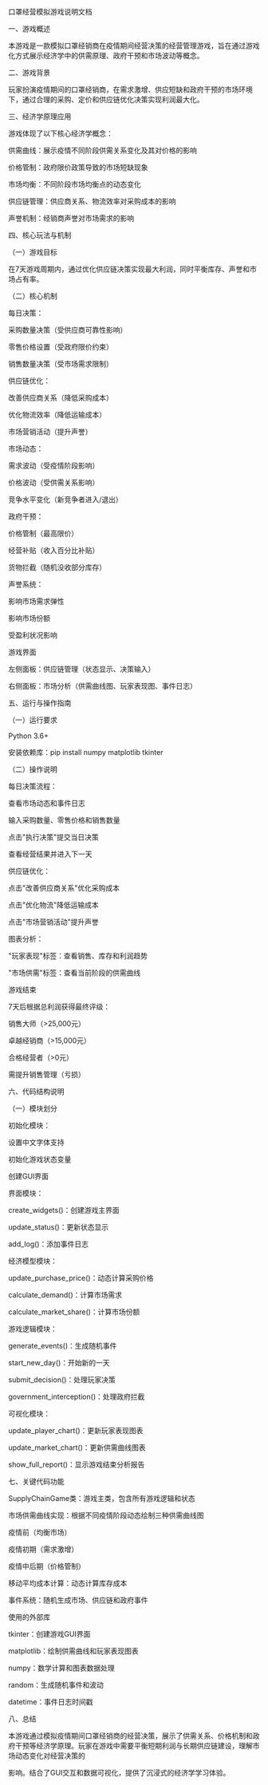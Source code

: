 口罩经营模拟游戏说明文档

一、游戏概述

本游戏是一款模拟口罩经销商在疫情期间经营决策的经营管理游戏，旨在通过游戏化方式展示经济学中的供需原理、政府干预和市场波动等概念。

二、游戏背景

玩家扮演疫情期间的口罩经销商，在需求激增、供应短缺和政府干预的市场环境下，通过合理的采购、定价和供应链优化决策实现利润最大化。

三、经济学原理应用

游戏体现了以下核心经济学概念：

供需曲线：展示疫情不同阶段供需关系变化及其对价格的影响

价格管制：政府限价政策导致的市场短缺现象

市场均衡：不同阶段市场均衡点的动态变化

供应链管理：供应商关系、物流效率对采购成本的影响

声誉机制：经销商声誉对市场需求的影响

四、核心玩法与机制

（一）游戏目标

在7天游戏周期内，通过优化供应链决策实现最大利润，同时平衡库存、声誉和市场占有率。

（二）核心机制

每日决策：

采购数量决策（受供应商可靠性影响）

零售价格设置（受政府限价约束）

销售数量决策（受市场需求限制）

供应链优化：

改善供应商关系（降低采购成本）

优化物流效率（降低运输成本）

市场营销活动（提升声誉）

市场动态：

需求波动（受疫情阶段影响）

价格波动（受供需关系影响）

竞争水平变化（新竞争者进入/退出）

政府干预：

价格管制（最高限价）

经营补贴（收入百分比补贴）

货物拦截（随机没收部分库存）

声誉系统：

影响市场需求弹性

影响市场份额

受盈利状况影响

游戏界面

左侧面板：供应链管理（状态显示、决策输入）

右侧面板：市场分析（供需曲线图、玩家表现图、事件日志）

五、运行与操作指南

（一）运行要求

Python 3.6+

安装依赖库：pip install numpy matplotlib tkinter

（二）操作说明

每日决策流程：

查看市场动态和事件日志

输入采购数量、零售价格和销售数量

点击"执行决策"提交当日决策

查看经营结果并进入下一天

供应链优化：

点击"改善供应商关系"优化采购成本

点击"优化物流"降低运输成本

点击"市场营销活动"提升声誉

图表分析：

"玩家表现"标签：查看销售、库存和利润趋势

"市场供需"标签：查看当前阶段的供需曲线

游戏结束

7天后根据总利润获得最终评级：

销售大师（>25,000元）

卓越经销商（>15,000元）

合格经营者（>0元）

需提升销售管理（亏损）

六、代码结构说明

（一）模块划分

初始化模块：

设置中文字体支持

初始化游戏状态变量

创建GUI界面

界面模块：

create_widgets()：创建游戏主界面

update_status()：更新状态显示

add_log()：添加事件日志

经济模型模块：

update_purchase_price()：动态计算采购价格

calculate_demand()：计算市场需求

calculate_market_share()：计算市场份额

游戏逻辑模块：

generate_events()：生成随机事件

start_new_day()：开始新的一天

submit_decision()：处理玩家决策

government_interception()：处理政府拦截

可视化模块：

update_player_chart()：更新玩家表现图表

update_market_chart()：更新供需曲线图表

show_full_report()：显示游戏结束分析报告

七、关键代码功能

SupplyChainGame类：游戏主类，包含所有游戏逻辑和状态

市场供需曲线实现：根据不同疫情阶段动态绘制三种供需曲线图

疫情前（均衡市场）

疫情初期（需求激增）

疫情中后期（价格管制）

移动平均成本计算：动态计算库存成本

事件系统：随机生成市场、供应链和政府事件

使用的外部库

tkinter：创建游戏GUI界面

matplotlib：绘制供需曲线和玩家表现图表

numpy：数学计算和图表数据处理

random：生成随机事件和波动

datetime：事件日志时间戳

八、总结

本游戏通过模拟疫情期间口罩经销商的经营决策，展示了供需关系、价格机制和政府干预等经济学原理。玩家在游戏中需要平衡短期利润与长期供应链建设，理解市场动态变化对经营决策的

影响。结合了GUI交互和数据可视化，提供了沉浸式的经济学学习体验。
